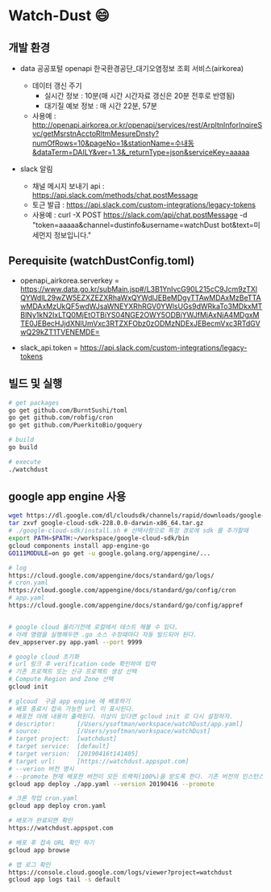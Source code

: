 # Watch-Dust :smile:

## 개발 환경

- data 공공포털 openapi 한국환경공단_대기오염정보 조회 서비스(airkorea)
  - 데이터 갱신 주기
    - 실시간 정보 : 10분(매 시간 시간자료 갱신은 20분 전후로 반영됨)
    - 대기질 예보 정보 : 매 시간 22분, 57분
  - 사용예 : http://openapi.airkorea.or.kr/openapi/services/rest/ArpltnInforInqireSvc/getMsrstnAcctoRltmMesureDnsty?numOfRows=10&pageNo=1&stationName=수내동&dataTerm=DAILY&ver=1.3&_returnType=json&serviceKey=aaaaa

- slack 알림
  - 채널 메시지 보내기 api : https://api.slack.com/methods/chat.postMessage
  - 토근 발급 : https://api.slack.com/custom-integrations/legacy-tokens
  - 사용예 : curl -X POST https://slack.com/api/chat.postMessage -d "token=aaaaa&channel=dustinfo&username=watchDust bot&text=미세먼지 정보입니다."

## Perequisite (watchDustConfig.toml)

- openapi_airkorea.serverkey = https://www.data.go.kr/subMain.jsp#/L3B1YnIvcG90L215cC9Jcm9zTXlQYWdlL29wZW5EZXZEZXRhaWxQYWdlJEBeMDgyTTAwMDAxMzBeTTAwMDAxMzUkQF5wdWJsaWNEYXRhRGV0YWlsUGs9dWRkaTo3MDkxMTBlNy1kN2IxLTQ0MjEtOTBiYS04NGE2OWY5ODBjYWJfMjAxNjA4MDgxMTE0JEBecHJjdXNlUmVxc3RTZXFObz0zODMzNDExJEBecmVxc3RTdGVwQ29kZT1TVENEMDE=

- slack_api.token = https://api.slack.com/custom-integrations/legacy-tokens

## 빌드 및 실행

```bash
# get packages
go get github.com/BurntSushi/toml
go get github.com/robfig/cron
go get github.com/PuerkitoBio/goquery

# build
go build

# execute
./watchdust
```

## google app engine 사용

```bash
wget https://dl.google.com/dl/cloudsdk/channels/rapid/downloads/google-cloud-sdk-228.0.0-darwin-x86_64.tar.gz
tar zxvf google-cloud-sdk-228.0.0-darwin-x86_64.tar.gz
# ./google-cloud-sdk/install.sh # 선택사항으로 특정 경로에 sdk 를 추가할때
export PATH=$PATH:~/workspace/google-cloud-sdk/bin
gcloud components install app-engine-go
GO111MODULE=on go get -u google.golang.org/appengine/...

# log
https://cloud.google.com/appengine/docs/standard/go/logs/
# cron.yaml
https://cloud.google.com/appengine/docs/standard/go/config/cron
# app.yaml
https://cloud.google.com/appengine/docs/standard/go/config/appref


# google cloud 올리기전에 로컬에서 테스트 해볼 수 있다.
# 아래 명령을 실행해두면 .go 소스 수정때마다 자동 빌드되어 된다.
dev_appserver.py app.yaml --port 9999

# google cloud 초기화
# url 링크 후 verification code 확인하여 입력
# 기존 프로젝트 또는 신규 프로젝트 생성 선택
# Compute Region and Zone 선택
gcloud init

# glcoud  구글 app engine 에 배포하기
# 배포 종료시 접속 가능한 url 이 표시된다.
# 배포전 아래 내용이 출력된다. 이상이 있다면 gcloud init 로 다시 설정하자.
# descriptor:      [/Users/ysoftman/workspace/watchDust/app.yaml]
# source:          [/Users/ysoftman/workspace/watchDust]
# target project:  [watchdust]
# target service:  [default]
# target version:  [20190416t141405]
# target url:      [https://watchdust.appspot.com]
# --verion 버전 명시
# --promote 현재 배포한 버전이 모든 트랙픽(100%)을 받도록 한다. 기존 버전의 인스턴스는 트랙픽 0% 이 된다.
gcloud app deploy ./app.yaml --version 20190416 --promote

# 크론 작업 cron.yaml
gcloud app deploy cron.yaml

# 배포가 완료되면 확인
https://watchdust.appspot.com

# 배포 후 접속 URL 확인 하기
gcloud app browse

# 앱 로그 확인
https://console.cloud.google.com/logs/viewer?project=watchdust
gcloud app logs tail -s default
```
